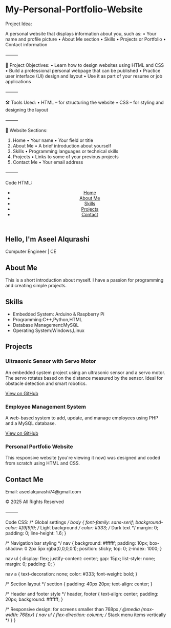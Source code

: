 # My-Personal-Portfolio-Website
Project Idea:

A personal website that displays information about you, such as:
 • Your name and profile picture
 • About Me section
 • Skills
 • Projects or Portfolio
 • Contact information

⸻

🎯 Project Objectives:
 • Learn how to design websites using HTML and CSS
 • Build a professional personal webpage that can be published
 • Practice user interface (UI) design and layout
 • Use it as part of your resume or job applications

⸻

🛠️ Tools Used:
 • HTML – for structuring the website
 • CSS – for styling and designing the layout

⸻

📁 Website Sections:
 1. Home
 • Your name
 • Your field or title
 2. About Me
 • A brief introduction about yourself
 3. Skills
 • Programming languages or technical skills
 4. Projects
 • Links to some of your previous projects
 5. Contact Me
 • Your email address

⸻

Code HTML:
<!DOCTYPE html>
<html lang="en">
<head>
  <meta charset="UTF-8" />
  <meta name="viewport" content="width=device-width, initial-scale=1.0" />
  <title>My Personal Website</title>

  <!-- Link to external CSS file -->
  <link rel="stylesheet" href="style.css" />
</head>
<body>

  <!-- Navigation Bar -->
  <header>
    <nav>
      <ul>
        <li><a href="#home">Home</a></li>
        <li><a href="#about">About Me</a></li>
        <li><a href="#skills">Skills</a></li>
        <li><a href="#projects">Projects</a></li>
        <li><a href="#contact">Contact</a></li>
      </ul>
    </nav>
  </header>

  <!-- Home Section -->
  <section id="home">
    <h1>Hello, I'm <span>Aseel Alqurashi</span></h1>
    <p>Computer Engineer | CE</p>
  </section>

  <!-- About Me Section -->
  <section id="about">
    <h2>About Me</h2>
    <p>This is a short introduction about myself. I have a passion for programming and creating simple projects. </p>
  </section>

  <!-- Skills Section -->
  <section id="skills">
    <h2>Skills</h2>
    <ul>
      <li>Embedded System: Arduino & Raspberry Pi</li>
      <li>Programming:C++,Python,HTML</li>
      <li>Database Management:MySQL</li>
      <li>Operating System:Windows,Linux</li>
    </ul>
  </section>

 <!-- Projects Section -->
<section id="projects">
  <h2>Projects</h2>

  <div>
    <h3>Ultrasonic Sensor with Servo Motor</h3>
    <p>
      An embedded system project using an ultrasonic sensor and a servo motor. 
      The servo rotates based on the distance measured by the sensor. 
      Ideal for obstacle detection and smart robotics.
    </p>
    <a href="https://github.com/aseel-Q/Auto-Move-4x-and-Smart-Servo-Reaction-System" target="_blank">View on GitHub</a>
  </div>

  <div>
    <h3>Employee Management System</h3>
    <p>
      A web-based system to add, update, and manage employees using PHP and a MySQL database.
    </p>
    <a href="https://github.com/aseel-Q/Simple-Employee-Info-Manager" target="_blank">View on GitHub</a>
  </div>

  <div>
    <h3>Personal Portfolio Website</h3>
    <p>
      This responsive website (you're viewing it now) was designed and coded from scratch using HTML and CSS.
    </p>
  </div>
</section>

  <!-- Contact Section -->
  <section id="contact">
    <h2>Contact Me</h2>
    <p>Email: aseelalqurashi74@gmail.com</p>
  </section>

  <!-- Footer -->
  <footer>
    <p>© 2025 All Rights Reserved</p>
  </footer>

</body>
</html>

⸻

Code CSS:
/* Global settings */
body {
  font-family: sans-serif;
  background-color: #f9f9f9; /* Light background */
  color: #333; /* Dark text */
  margin: 0;
  padding: 0;
  line-height: 1.6;
}

/* Navigation bar styling */
nav {
  background: #ffffff;
  padding: 10px;
  box-shadow: 0 2px 5px rgba(0,0,0,0.1);
  position: sticky;
  top: 0;
  z-index: 1000;
}

nav ul {
  display: flex;
  justify-content: center;
  gap: 15px;
  list-style: none;
  margin: 0;
  padding: 0;
}

nav a {
  text-decoration: none;
  color: #333;
  font-weight: bold;
}

/* Section layout */
section {
  padding: 40px 20px;
  text-align: center;
}

/* Header and footer style */
header, footer {
  text-align: center;
  padding: 20px;
  background: #ffffff;
}

/* Responsive design: for screens smaller than 768px */
@media (max-width: 768px) {
  nav ul {
    flex-direction: column; /* Stack menu items vertically */
  }
}

